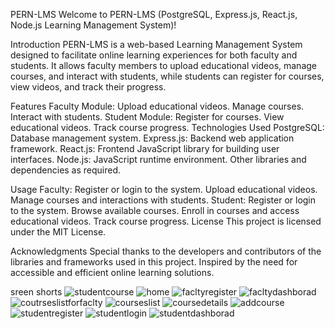 PERN-LMS
Welcome to PERN-LMS (PostgreSQL, Express.js, React.js, Node.js Learning Management System)!

Introduction
PERN-LMS is a web-based Learning Management System designed to facilitate online learning experiences for both faculty and students. It allows faculty members to upload educational videos, manage courses, and interact with students, while students can register for courses, view videos, and track their progress.

Features
Faculty Module:
Upload educational videos.
Manage courses.
Interact with students.
Student Module:
Register for courses.
View educational videos.
Track course progress.
Technologies Used
PostgreSQL: Database management system.
Express.js: Backend web application framework.
React.js: Frontend JavaScript library for building user interfaces.
Node.js: JavaScript runtime environment.
Other libraries and dependencies as required.


Usage
Faculty:
Register or login to the system.
Upload educational videos.
Manage courses and interactions with students.
Student:
Register or login to the system.
Browse available courses.
Enroll in courses and access educational videos.
Track course progress.
License
This project is licensed under the MIT License.

Acknowledgments
Special thanks to the developers and contributors of the libraries and frameworks used in this project.
Inspired by the need for accessible and efficient online learning solutions.


sreen shorts 
![studentcourse](https://github.com/atararushi001/lms/assets/62183868/e2de85a4-d3c8-4283-b6e2-73ba811085be)
![home](https://github.com/atararushi001/lms/assets/62183868/b330b5a7-6495-4a43-a5b3-aceb56d847d7)
![facltyregister](https://github.com/atararushi001/lms/assets/62183868/c659dcfb-a36a-44fe-8b46-44bd9fbb864d)
![facltydashborad](https://github.com/atararushi001/lms/assets/62183868/26685c16-fd13-4205-9cb2-06644f7ebe80)
![coutrseslistforfaclty ](https://github.com/atararushi001/lms/assets/62183868/590bc8c0-8a79-4777-b0ac-2fc02cf9a933)
![courseslist](https://github.com/atararushi001/lms/assets/62183868/7c7b630e-f7f3-47e4-9ddc-eeff75961147)
![coursedetails](https://github.com/atararushi001/lms/assets/62183868/8597ef53-1e92-482f-8ca4-e9caad832390)
![addcourse](https://github.com/atararushi001/lms/assets/62183868/31126474-bd77-4480-bb9e-fefc23f5cc59)
![studentregister](https://github.com/atararushi001/lms/assets/62183868/c8c40cbf-ff0f-4c3b-a94e-2c991759dfb2)
![studentlogin](https://github.com/atararushi001/lms/assets/62183868/d2c729cf-5241-4c94-8712-b1541195a524)
![studentdashborad](https://github.com/atararushi001/lms/assets/62183868/a881197b-8d57-4298-8add-8c999ab83db4)
